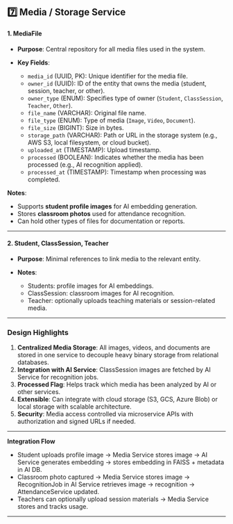 ## 7️⃣ Media / Storage Service
#### **1. MediaFile**

* **Purpose**: Central repository for all media files used in the system.
* **Key Fields**:

  * `media_id` (UUID, PK): Unique identifier for the media file.
  * `owner_id` (UUID): ID of the entity that owns the media (student, session, teacher, or other).
  * `owner_type` (ENUM): Specifies type of owner (`Student`, `ClassSession`, `Teacher`, `Other`).
  * `file_name` (VARCHAR): Original file name.
  * `file_type` (ENUM): Type of media (`Image`, `Video`, `Document`).
  * `file_size` (BIGINT): Size in bytes.
  * `storage_path` (VARCHAR): Path or URL in the storage system (e.g., AWS S3, local filesystem, or cloud bucket).
  * `uploaded_at` (TIMESTAMP): Upload timestamp.
  * `processed` (BOOLEAN): Indicates whether the media has been processed (e.g., AI recognition applied).
  * `processed_at` (TIMESTAMP): Timestamp when processing was completed.

**Notes**:

* Supports **student profile images** for AI embedding generation.
* Stores **classroom photos** used for attendance recognition.
* Can hold other types of files for documentation or reports.

---

#### **2. Student, ClassSession, Teacher**

* **Purpose**: Minimal references to link media to the relevant entity.
* **Notes**:

  * Students: profile images for AI embeddings.
  * ClassSession: classroom images for AI recognition.
  * Teacher: optionally uploads teaching materials or session-related media.

---

### **Design Highlights**

1. **Centralized Media Storage**: All images, videos, and documents are stored in one service to decouple heavy binary storage from relational databases.
2. **Integration with AI Service**: ClassSession images are fetched by AI Service for recognition jobs.
3. **Processed Flag**: Helps track which media has been analyzed by AI or other services.
4. **Extensible**: Can integrate with cloud storage (S3, GCS, Azure Blob) or local storage with scalable architecture.
5. **Security**: Media access controlled via microservice APIs with authorization and signed URLs if needed.

---

**Integration Flow**

* Student uploads profile image → Media Service stores image → AI Service generates embedding → stores embedding in FAISS + metadata in AI DB.
* Classroom photo captured → Media Service stores image → RecognitionJob in AI Service retrieves image → recognition → AttendanceService updated.
* Teachers can optionally upload session materials → Media Service stores and tracks usage.

---
